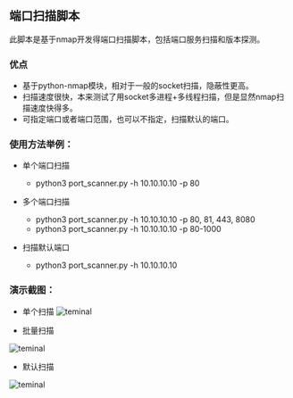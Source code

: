 ## 端口扫描脚本

此脚本是基于nmap开发得端口扫描脚本，包括端口服务扫描和版本探测。

### 优点

- 基于python-nmap模块，相对于一般的socket扫描，隐蔽性更高。
- 扫描速度很快，本来测试了用socket多进程+多线程扫描，但是显然nmap扫描速度快得多。
- 可指定端口或者端口范围，也可以不指定，扫描默认的端口。

### 使用方法举例：
- 单个端口扫描
    - python3 port_scanner.py -h 10.10.10.10 -p 80

- 多个端口扫描
    - python3 port_scanner.py -h 10.10.10.10 -p 80, 81, 443, 8080
    - python3 port_scanner.py -h 10.10.10.10 -p 80-1000
- 扫描默认端口
    - python3 port_scanner.py -h 10.10.10.10 

### 演示截图：

- 单个扫描
![teminal](http://ww1.sinaimg.cn/large/005GjT4tgy1fwh3oaqnb5j30l408vdg6.jpg)

- 批量扫描

![teminal](http://ww1.sinaimg.cn/large/005GjT4tgy1fwh3opukytj30l408vdgj.jpg)

- 默认扫描

![teminal](http://ww1.sinaimg.cn/large/005GjT4tgy1fwh3pt9q10j30l408vmxt.jpg)

